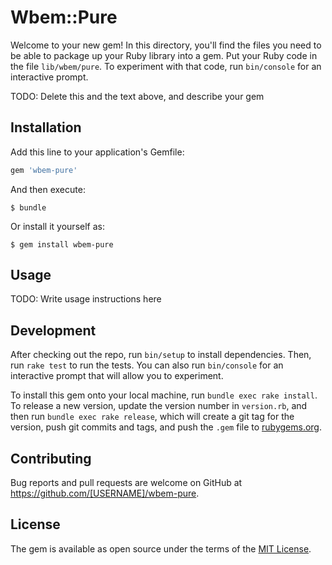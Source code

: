 # Wbem::Pure

Welcome to your new gem! In this directory, you'll find the files you need to be able to package up your Ruby library into a gem. Put your Ruby code in the file `lib/wbem/pure`. To experiment with that code, run `bin/console` for an interactive prompt.

TODO: Delete this and the text above, and describe your gem

## Installation

Add this line to your application's Gemfile:

```ruby
gem 'wbem-pure'
```

And then execute:

    $ bundle

Or install it yourself as:

    $ gem install wbem-pure

## Usage

TODO: Write usage instructions here

## Development

After checking out the repo, run `bin/setup` to install dependencies. Then, run `rake test` to run the tests. You can also run `bin/console` for an interactive prompt that will allow you to experiment.

To install this gem onto your local machine, run `bundle exec rake install`. To release a new version, update the version number in `version.rb`, and then run `bundle exec rake release`, which will create a git tag for the version, push git commits and tags, and push the `.gem` file to [rubygems.org](https://rubygems.org).

## Contributing

Bug reports and pull requests are welcome on GitHub at https://github.com/[USERNAME]/wbem-pure.


## License

The gem is available as open source under the terms of the [MIT License](http://opensource.org/licenses/MIT).

